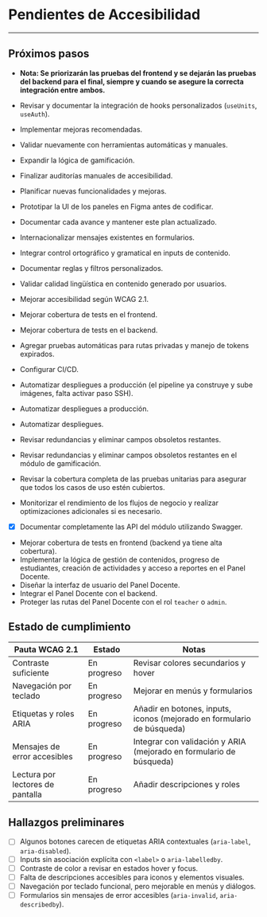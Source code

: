 # Pendientes de Accesibilidad

---

## Próximos pasos

- **Nota: Se priorizarán las pruebas del frontend y se dejarán las pruebas del backend para el final, siempre y cuando se asegure la correcta integración entre ambos.**

- Revisar y documentar la integración de hooks personalizados (`useUnits`, `useAuth`).
- Implementar mejoras recomendadas.
- Validar nuevamente con herramientas automáticas y manuales.
- Expandir la lógica de gamificación.
- Finalizar auditorías manuales de accesibilidad.
- Planificar nuevas funcionalidades y mejoras.
- Prototipar la UI de los paneles en Figma antes de codificar.
- Documentar cada avance y mantener este plan actualizado.
- Internacionalizar mensajes existentes en formularios.
- Integrar control ortográfico y gramatical en inputs de contenido.
- Documentar reglas y filtros personalizados.
- Validar calidad lingüística en contenido generado por usuarios.
- Mejorar accesibilidad según WCAG 2.1.
- Mejorar cobertura de tests en el frontend.
- Mejorar cobertura de tests en el backend.
- Agregar pruebas automáticas para rutas privadas y manejo de tokens expirados.
- Configurar CI/CD.
- Automatizar despliegues a producción (el pipeline ya construye y sube imágenes, falta activar paso SSH).
- Automatizar despliegues a producción.
- Automatizar despliegues.
- Revisar redundancias y eliminar campos obsoletos restantes.
- Revisar redundancias y eliminar campos obsoletos restantes en el módulo de gamificación.
- Revisar la cobertura completa de las pruebas unitarias para asegurar que todos los casos de uso estén cubiertos.
- Monitorizar el rendimiento de los flujos de negocio y realizar optimizaciones adicionales si es necesario.
- [x] Documentar completamente las API del módulo utilizando Swagger.
- Mejorar cobertura de tests en frontend (backend ya tiene alta cobertura).
- Implementar la lógica de gestión de contenidos, progreso de estudiantes, creación de actividades y acceso a reportes en el Panel Docente.
- Diseñar la interfaz de usuario del Panel Docente.
- Integrar el Panel Docente con el backend.
- Proteger las rutas del Panel Docente con el rol `teacher` o `admin`.

## Estado de cumplimiento

| Pauta WCAG 2.1                   | Estado      | Notas                                                                  |
| -------------------------------- | ----------- | ---------------------------------------------------------------------- |
| Contraste suficiente             | En progreso | Revisar colores secundarios y hover                                    |
| Navegación por teclado           | En progreso | Mejorar en menús y formularios                                         |
| Etiquetas y roles ARIA           | En progreso | Añadir en botones, inputs, iconos (mejorado en formulario de búsqueda) |
| Mensajes de error accesibles     | En progreso | Integrar con validación y ARIA (mejorado en formulario de búsqueda)    |
| Lectura por lectores de pantalla | En progreso | Añadir descripciones y roles                                           |

## Hallazgos preliminares

- [ ] Algunos botones carecen de etiquetas ARIA contextuales (`aria-label`, `aria-disabled`).
- [ ] Inputs sin asociación explícita con `<label>` o `aria-labelledby`.
- [ ] Contraste de color a revisar en estados hover y focus.
- [ ] Falta de descripciones accesibles para iconos y elementos visuales.
- [ ] Navegación por teclado funcional, pero mejorable en menús y diálogos.
- [ ] Formularios sin mensajes de error accesibles (`aria-invalid`, `aria-describedby`).
